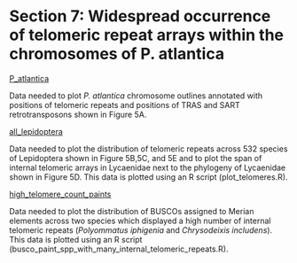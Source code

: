 # Section 7: Widespread occurrence of telomeric repeat arrays within the chromosomes of P. atlantica

[P_atlantica](<https://github.com/charlottewright/P_atlantica_genome/tree/main/7_telomeric_repeats/P_atlantica>)

Data needed to plot *P. atlantica* chromosome outlines annotated with positions of telomeric repeats and positions of TRAS and SART retrotransposons shown in Figure 5A.

[all_lepidoptera](<https://github.com/charlottewright/P_atlantica_genome/tree/main/7_telomeric_repeats/all_lepidoptera>)

Data needed to plot the distribution of telomeric repeats across 532 species of Lepidoptera shown in Figure 5B,5C, and 5E and to plot the span of internal telomeric arrays in Lycaenidae next to the phylogeny of Lycaenidae shown in Figure 5D. This data is plotted using an R script (plot_telomeres.R).

[high_telomere_count_paints](<https://github.com/charlottewright/P_atlantica_genome/tree/main/7_telomeric_repeats/high_telomere_count_paints>)

Data needed to plot the distribution of BUSCOs assigned to Merian elements across two species which displayed a high number of internal telomeric repeats (*Polyommatus iphigenia* and *Chrysodeixis includens*). This data is plotted using an R script (busco_paint_spp_with_many_internal_telomeric_repeats.R).
